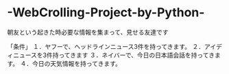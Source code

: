 # -WebCrolling-Project-by-Python-
朝友という起きた時必要な情報を集まって、見せる友達です

「条件」
１．ヤフーで、ヘッドラインニュース3件を持ってきます。
２．アイディニュースを3件持ってきます
３．ネイバーで、今日の日本語会話を持ってきます。
４．今日の天気情報を持ってきます。
